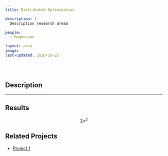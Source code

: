 ```yaml
---
title: Distributed Optimization

description: |
  Description research areaa

people:
  - Magnusson

layout: area
image: 
last-updated: 2020-10-25
---
```


<br>

## Description

---

## Results

$$ \sum{x^2} $$

## Related Projects

- [Project 1](../_projects/extremum.md)
